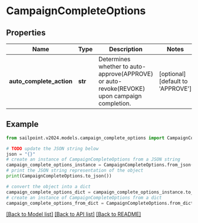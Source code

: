 # CampaignCompleteOptions


## Properties

Name | Type | Description | Notes
------------ | ------------- | ------------- | -------------
**auto_complete_action** | **str** | Determines whether to auto-approve(APPROVE) or auto-revoke(REVOKE) upon campaign completion. | [optional] [default to 'APPROVE']

## Example

```python
from sailpoint.v2024.models.campaign_complete_options import CampaignCompleteOptions

# TODO update the JSON string below
json = "{}"
# create an instance of CampaignCompleteOptions from a JSON string
campaign_complete_options_instance = CampaignCompleteOptions.from_json(json)
# print the JSON string representation of the object
print(CampaignCompleteOptions.to_json())

# convert the object into a dict
campaign_complete_options_dict = campaign_complete_options_instance.to_dict()
# create an instance of CampaignCompleteOptions from a dict
campaign_complete_options_from_dict = CampaignCompleteOptions.from_dict(campaign_complete_options_dict)
```
[[Back to Model list]](../README.md#documentation-for-models) [[Back to API list]](../README.md#documentation-for-api-endpoints) [[Back to README]](../README.md)


